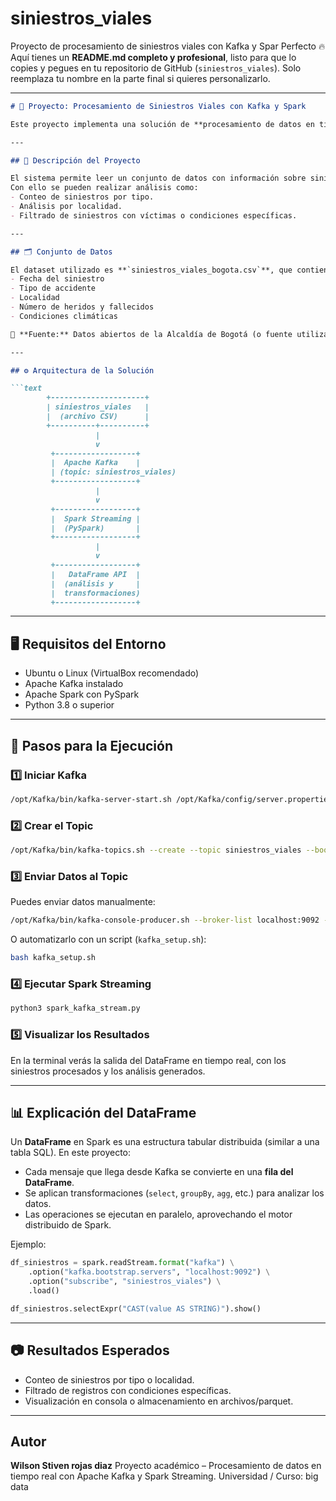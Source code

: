 # siniestros_viales
Proyecto de procesamiento de siniestros viales con Kafka y Spar
Perfecto 🔥 Aquí tienes un **README.md completo y profesional**, listo para que lo copies y pegues en tu repositorio de GitHub (`siniestros_viales`).
Solo reemplaza tu nombre en la parte final si quieres personalizarlo.

---

````markdown
# 🚦 Proyecto: Procesamiento de Siniestros Viales con Kafka y Spark

Este proyecto implementa una solución de **procesamiento de datos en tiempo real** utilizando **Apache Kafka** y **Apache Spark Streaming**, aplicándolo al análisis de siniestros viales en la ciudad de Bogotá.  

---

## 🧩 Descripción del Proyecto

El sistema permite leer un conjunto de datos con información sobre siniestros viales, enviar los registros a un **topic de Kafka**, y procesarlos en tiempo real usando **Spark Structured Streaming**.  
Con ello se pueden realizar análisis como:
- Conteo de siniestros por tipo.  
- Análisis por localidad.  
- Filtrado de siniestros con víctimas o condiciones específicas.  

---

## 🗂️ Conjunto de Datos

El dataset utilizado es **`siniestros_viales_bogota.csv`**, que contiene columnas como:
- Fecha del siniestro  
- Tipo de accidente  
- Localidad  
- Número de heridos y fallecidos  
- Condiciones climáticas  

📍 **Fuente:** Datos abiertos de la Alcaldía de Bogotá (o fuente utilizada en tu práctica).

---

## ⚙️ Arquitectura de la Solución

```text
        +---------------------+
        | siniestros_viales   |
        |  (archivo CSV)      |
        +----------+----------+
                   |
                   v
         +------------------+
         |  Apache Kafka    |
         | (topic: siniestros_viales)
         +------------------+
                   |
                   v
         +------------------+
         |  Spark Streaming |
         |  (PySpark)       |
         +------------------+
                   |
                   v
         +------------------+
         |   DataFrame API  |
         |  (análisis y     |
         |  transformaciones)
         +------------------+
````

---

## 🖥️ Requisitos del Entorno

* Ubuntu o Linux (VirtualBox recomendado)
* Apache Kafka instalado
* Apache Spark con PySpark
* Python 3.8 o superior

---

## 🚀 Pasos para la Ejecución

### 1️⃣ Iniciar Kafka

```bash
/opt/Kafka/bin/kafka-server-start.sh /opt/Kafka/config/server.properties
```

### 2️⃣ Crear el Topic

```bash
/opt/Kafka/bin/kafka-topics.sh --create --topic siniestros_viales --bootstrap-server localhost:9092
```

### 3️⃣ Enviar Datos al Topic

Puedes enviar datos manualmente:

```bash
/opt/Kafka/bin/kafka-console-producer.sh --broker-list localhost:9092 --topic siniestros_viales
```

O automatizarlo con un script (`kafka_setup.sh`):

```bash
bash kafka_setup.sh
```

### 4️⃣ Ejecutar Spark Streaming

```bash
python3 spark_kafka_stream.py
```

### 5️⃣ Visualizar los Resultados

En la terminal verás la salida del DataFrame en tiempo real, con los siniestros procesados y los análisis generados.

---

## 📊 Explicación del DataFrame

Un **DataFrame** en Spark es una estructura tabular distribuida (similar a una tabla SQL).
En este proyecto:

* Cada mensaje que llega desde Kafka se convierte en una **fila del DataFrame**.
* Se aplican transformaciones (`select`, `groupBy`, `agg`, etc.) para analizar los datos.
* Las operaciones se ejecutan en paralelo, aprovechando el motor distribuido de Spark.

Ejemplo:

```python
df_siniestros = spark.readStream.format("kafka") \
    .option("kafka.bootstrap.servers", "localhost:9092") \
    .option("subscribe", "siniestros_viales") \
    .load()

df_siniestros.selectExpr("CAST(value AS STRING)").show()
```

---

## 📷 Resultados Esperados

* Conteo de siniestros por tipo o localidad.
* Filtrado de registros con condiciones específicas.
* Visualización en consola o almacenamiento en archivos/parquet.


---

## Autor

**Wilson Stiven rojas diaz**
Proyecto académico – Procesamiento de datos en tiempo real con Apache Kafka y Spark Streaming.
Universidad / Curso: big data

